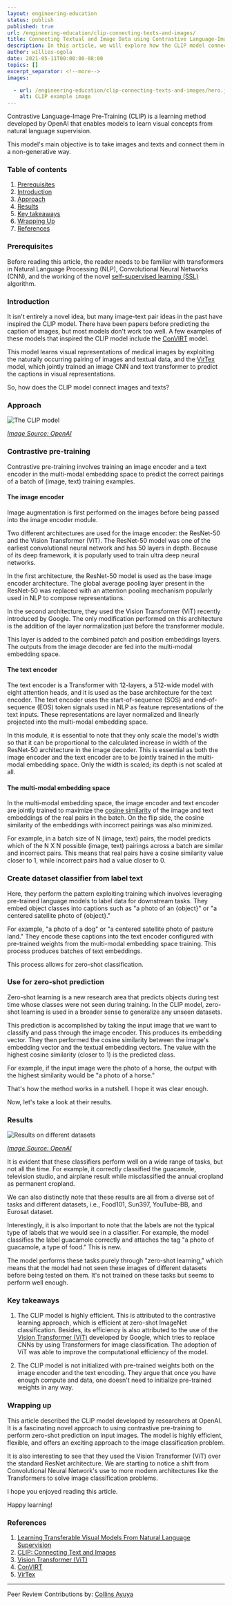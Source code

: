 ```yaml
---
layout: engineering-education
status: publish
published: true
url: /engineering-education/clip-connecting-texts-and-images/
title: Connecting Textual and Image Data using Contrastive Language-Image Pre-Training (CLIP)
description: In this article, we will explore how the CLIP model connects images and texts. (CLIP) is a learning method developed by OpenAI that enables models to learn visual concepts from natural language supervision.
author: willies-ogola
date: 2021-05-11T00:00:00-08:00
topics: []
excerpt_separator: <!--more-->
images:

  - url: /engineering-education/clip-connecting-texts-and-images/hero.jpg
    alt: CLIP example image
---
```

Contrastive Language-Image Pre-Training (CLIP) is a learning method developed by OpenAI that enables models to learn visual concepts from natural language supervision. 
<!--more-->
This model's main objective is to take images and texts and connect them in a non-generative way.
### Table of contents
1. [Prerequisites](#prerequisites)
2. [Introduction](#introduction)
3. [Approach](#approach)
4. [Results](#results)
5. [Key takeaways](#key-takeaways)
6. [Wrapping Up](#wrapping-up)
7. [References](#references)

### Prerequisites
Before reading this article, the reader needs to be familiar with transformers in Natural Language Processing (NLP), Convolutional Neural Networks (CNN), and the working of the novel [self-supervised learning (SSL)](/engineering-education/what-is-self-supervised-learning/) algorithm. 

### Introduction
It isn't entirely a novel idea, but many image-text pair ideas in the past have inspired the CLIP model. There have been papers before predicting the caption of images, but most models don't work too well. A few examples of these models that inspired the CLIP model include the [ConVIRT](https://arxiv.org/pdf/2010.00747.pdf) model. 

This model learns visual representations of medical images by exploiting the naturally occurring pairing of images and textual data, and the [VirTex](https://arxiv.org/pdf/2006.06666.pdf) model, which jointly trained an image CNN and text transformer to predict the captions in visual representations.

So, how does the CLIP model connect images and texts?

### Approach

![The CLIP model](/engineering-education/clip-connecting-texts-and-images/clip-model.PNG)

*[Image Source: OpenAI](https://cdn.openai.com/papers/Learning_Transferable_Visual_Models_From_Natural_Language_Supervision.pdf)*

### Contrastive pre-training
Contrastive pre-training involves training an image encoder and a text encoder in the multi-modal embedding space to predict the correct pairings of a batch of (image, text) training examples.

#### The image encoder
Image augmentation is first performed on the images before being passed into the image encoder module. 

Two different architectures are used for the image encoder: the ResNet-50 and the Vision Transformer (ViT). The ResNet-50 model was one of the earliest convolutional neural network and has 50 layers in depth. Because of its deep framework, it is popularly used to train ultra deep neural networks. 

In the first architecture, the ResNet-50 model is used as the base image encoder architecture. The global average pooling layer present in the ResNet-50 was replaced with an attention pooling mechanism popularly used in NLP to compose representations.

In the second architecture, they used the Vision Transformer (ViT) recently introduced by Google. The only modification performed on this architecture is the addition of the layer normalization just before the transformer module. 

This layer is added to the combined patch and position embeddings layers. The outputs from the image decoder are fed into the multi-modal embedding space.

#### The text encoder
The text encoder is a Transformer with 12-layers, a 512-wide model with eight attention heads, and it is used as the base architecture for the text encoder. The text encoder uses the start-of-sequence (SOS) and end-of-sequence (EOS) token signals used in NLP as feature representations of the text inputs. These representations are layer normalized and linearly projected into the multi-modal embedding space.

In this module, it is essential to note that they only scale the model's width so that it can be proportional to the calculated increase in width of the ResNet-50 architecture in the image decoder. This is essential as both the image encoder and the text encoder are to be jointly trained in the multi-modal embedding space. Only the width is scaled; its depth is not scaled at all.

#### The multi-modal embedding space
In the multi-modal embedding space, the image encoder and text encoder are jointly trained to maximize the [cosine similarity](https://en.wikipedia.org/wiki/Cosine_similarity) of the image and text embeddings of the real pairs in the batch. On the flip side, the cosine similarity of the embeddings with incorrect pairings was also minimized. 

For example, in a batch size of N (image, text) pairs, the model predicts which of the N X N possible (image, text) pairings across a batch are similar and incorrect pairs. This means that real pairs have a cosine similarity value closer to 1, while incorrect pairs had a value closer to 0.

### Create dataset classifier from label text
Here, they perform the pattern exploiting training which involves leveraging pre-trained language models to label data for downstream tasks. They embed object classes into captions such as "a photo of an {object}" or "a centered satellite photo of {object}." 

For example, "a photo of a dog" or "a centered satellite photo of pasture land." They encode these captions into the text encoder configured with pre-trained weights from the multi-modal embedding space training. This process produces batches of text embeddings.

This process allows for zero-shot classification. 

### Use for zero-shot prediction
Zero-shot learning is a new research area that predicts objects during test time whose classes were not seen during training. In the CLIP model, zero-shot learning is used in a broader sense to generalize any unseen datasets.

This prediction is accomplished by taking the input image that we want to classify and pass through the image encoder. This produces its embedding vector. They then performed the cosine similarity between the image's embedding vector and the textual embedding vectors. The value with the highest cosine similarity (closer to 1) is the predicted class. 

For example, if the input image were the photo of a horse, the output with the highest similarity would be "a photo of a horse."

That's how the method works in a nutshell. I hope it was clear enough. 

Now, let's take a look at their results.

### Results

![Results on different datasets](/engineering-education/clip-connecting-texts-and-images/results-on-different-datasets.PNG)

*[Image Source: OpenAI](https://openai.com/blog/clip/)*

It is evident that these classifiers perform well on a wide range of tasks, but not all the time. For example, it correctly classified the guacamole, television studio, and airplane result while misclassified the annual cropland as permanent cropland. 

We can also distinctly note that these results are all from a diverse set of tasks and different datasets, i.e., Food101, Sun397, YouTube-BB, and Eurosat dataset.

Interestingly, it is also important to note that the labels are not the typical type of labels that we would see in a classifier. For example, the model classifies the label guacamole correctly and attaches the tag "a photo of guacamole, a type of food." This is new.

The model performs these tasks purely through "zero-shot learning," which means that the model had not seen these images of different datasets before being tested on them. It's not trained on these tasks but seems to perform well enough.

### Key takeaways
1. The CLIP model is highly efficient. This is attributed to the contrastive learning approach, which is efficient at zero-shot ImageNet classification. Besides, its efficiency is also attributed to the use of the [Vision Transformer (ViT)](https://arxiv.org/pdf/2010.11929.pdf) developed by Google, which tries to replace CNNs by using Transformers for image classification. The adoption of ViT was able to improve the computational efficiency of the model.

2. The CLIP model is not initialized with pre-trained weights both on the image encoder and the text encoding. They argue that once you have enough compute and data, one doesn't need to initialize pre-trained weights in any way.

### Wrapping up
This article described the CLIP model developed by researchers at OpenAI. It is a fascinating novel approach to using contrastive pre-training to perform zero-shot prediction on input images. The model is highly efficient, flexible, and offers an exciting approach to the image classification problem. 

It is also interesting to see that they used the Vision Transformer (ViT) over the standard ResNet architecture. We are starting to notice a shift from Convolutional Neural Network's use to more modern architectures like the Transformers to solve image classification problems.

I hope you enjoyed reading this article. 

Happy learning!

### References
1. [Learning Transferable Visual Models From Natural Language Supervision](https://cdn.openai.com/papers/Learning_Transferable_Visual_Models_From_Natural_Language_Supervision.pdf)
2. [CLIP: Connecting Text and Images](https://openai.com/blog/clip/)
3. [Vision Transformer (ViT)](https://arxiv.org/pdf/2010.11929.pdf)
4. [ConVIRT](https://arxiv.org/pdf/2010.00747.pdf)
5. [VirTex](https://arxiv.org/pdf/2006.06666.pdf) 

---
Peer Review Contributions by: [Collins Ayuya](https://www.section.io/engineering-education/authors/collins-ayuya/)
